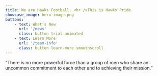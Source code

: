 ```yaml
---
title: We are Hawks Football. <br />This is Hawks Pride.
showcase_image: hero-image.png
buttons:
    - text: What's New
      url: '/news'
      class: button trial animated
    - text: Learn More
      url: '/team-info'
      class: button learn-more smoothscroll
---
```


“There is no more powerful force than a group of men who share an uncommon commitment to each other and to achieving their mission.”